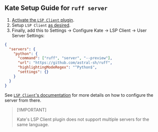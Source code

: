## Kate Setup Guide for `ruff server`

1. [Activate the `LSP Client` plugin](https://docs.kde.org/stable5/en/kate/kate/plugins.html#kate-application-plugins).
1. Setup `LSP Client` [as desired](https://docs.kde.org/stable5/en/kate/kate/kate-application-plugin-lspclient.html).
1. Finally, add this to Settings -> Configure Kate -> LSP Client -> User Server Settings:

```json
{
  "servers": {
    "python": {
      "command": ["ruff", "server", "--preview"],
      "url": "https://github.com/astral-sh/ruff",
      "highlightingModeRegex": "^Python$",
      "settings": {}
    }
  }
}
```

See [`LSP Client`'s documentation](https://docs.kde.org/stable5/en/kate/kate/kate-application-plugin-lspclient.html) for more details
on how to configure the server from there.

> \[!IMPORTANT\]
>
> Kate's LSP Client plugin does not support multiple servers for the same language.
